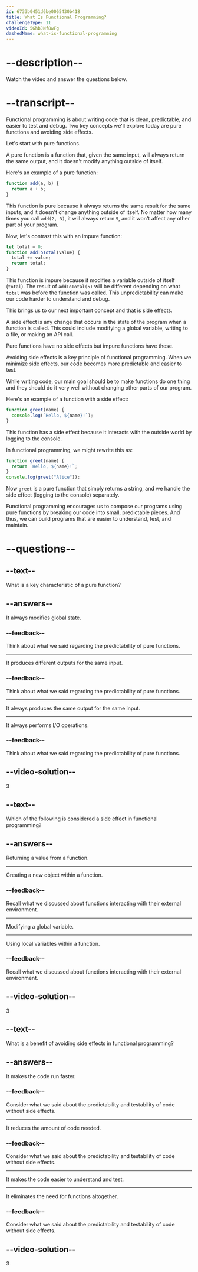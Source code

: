 ```yaml
---
id: 6733b0451d6be0065430b418
title: What Is Functional Programming?
challengeType: 11
videoId: 5GhbJNf8wFg
dashedName: what-is-functional-programming
---
```


# --description--

Watch the video and answer the questions below.

# --transcript--

Functional programming is about writing code that is clean, predictable, and easier to test and debug. Two key concepts we'll explore today are pure functions and avoiding side effects.

Let's start with pure functions. 

A pure function is a function that, given the same input, will always return the same output, and it doesn't modify anything outside of itself.

Here's an example of a pure function:

```js
function add(a, b) {
  return a + b;
}
```

This function is pure because it always returns the same result for the same inputs, and it doesn't change anything outside of itself. No matter how many times you call `add(2, 3)`, it will always return `5`, and it won't affect any other part of your program.

Now, let's contrast this with an impure function:

```js
let total = 0;
function addToTotal(value) {
  total += value;
  return total;
}
```

This function is impure because it modifies a variable outside of itself (`total`). The result of `addToTotal(5)` will be different depending on what `total` was before the function was called. This unpredictability can make our code harder to understand and debug.

This brings us to our next important concept and that is side effects.

A side effect is any change that occurs in the state of the program when a function is called. This could include modifying a global variable, writing to a file, or making an API call.

Pure functions have no side effects but impure functions have these.

Avoiding side effects is a key principle of functional programming. When we minimize side effects, our code becomes more predictable and easier to test. 

While writing code, our main goal should be to make functions do one thing and they should do it very well without changing other parts of our program.

Here's an example of a function with a side effect:

```js
function greet(name) {
  console.log(`Hello, ${name}!`);
}
```

This function has a side effect because it interacts with the outside world by logging to the console. 

In functional programming, we might rewrite this as:

```js
function greet(name) {
  return `Hello, ${name}!`;
}
console.log(greet("Alice"));
```

Now `greet` is a pure function that simply returns a string, and we handle the side effect (logging to the console) separately.

Functional programming encourages us to compose our programs using pure functions by breaking our code into small, predictable pieces. And thus, we can build programs that are easier to understand, test, and maintain.

# --questions--

## --text--

What is a key characteristic of a pure function?

## --answers--

It always modifies global state.

### --feedback--

Think about what we said regarding the predictability of pure functions.

---

It produces different outputs for the same input.

### --feedback--

Think about what we said regarding the predictability of pure functions.

---

It always produces the same output for the same input.

---

It always performs I/O operations.

### --feedback--

Think about what we said regarding the predictability of pure functions.

## --video-solution--

3

## --text--

Which of the following is considered a side effect in functional programming?

## --answers--

Returning a value from a function.

---

Creating a new object within a function.

### --feedback--

Recall what we discussed about functions interacting with their external environment.

---

Modifying a global variable.

---

Using local variables within a function.

### --feedback--

Recall what we discussed about functions interacting with their external environment.

## --video-solution--

3

## --text--

What is a benefit of avoiding side effects in functional programming?

## --answers--

It makes the code run faster.

### --feedback--

Consider what we said about the predictability and testability of code without side effects.

---

It reduces the amount of code needed.

### --feedback--

Consider what we said about the predictability and testability of code without side effects.

---

It makes the code easier to understand and test.

---

It eliminates the need for functions altogether.

### --feedback--

Consider what we said about the predictability and testability of code without side effects.

## --video-solution--

3
